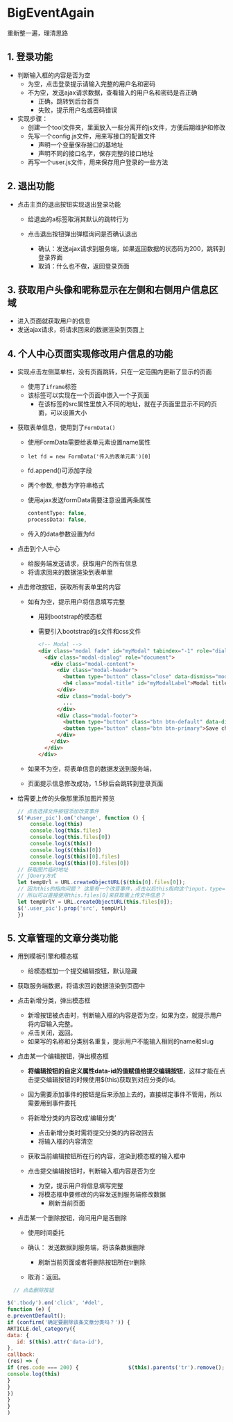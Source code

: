 # BigEventAgain
重新整一遍，理清思路

## 1. 登录功能

- 判断输入框的内容是否为空
  - 为空，点击登录提示请输入完整的用户名和密码
  - 不为空，发送ajax请求数据，查看输入的用户名和密码是否正确
    - 正确，跳转到后台首页
    - 失败，提示用户名或密码错误
- 实现步骤：
  - 创建一个tool文件夹，里面放入一些分离开的js文件，方便后期维护和修改
  - 先写一个config.js文件，用来写接口的配置文件
    - 声明一个变量保存接口的基地址
    - 声明不同的接口名字，保存完整的接口地址
  - 再写一个user.js文件，用来保存用户登录的一些方法

## 2. 退出功能

- 点击主页的退出按钮实现退出登录功能

  - 给退出的a标签取消其默认的跳转行为

  - 点击退出按钮弹出弹框询问是否确认退出
    - 确认：发送ajax请求到服务端，如果返回数据的状态码为200，跳转到登录界面
    - 取消：什么也不做，返回登录页面

## 3. 获取用户头像和昵称显示在左侧和右侧用户信息区域

- 进入页面就获取用户的信息
- 发送ajax请求，将请求回来的数据渲染到页面上

## 4. 个人中心页面实现修改用户信息的功能

- 实现点击左侧菜单栏，没有页面跳转，只在一定范围内更新了显示的页面
  - 使用了`iframe`标签
  - 该标签可以实现在一个页面中嵌入一个子页面
    - 在该标签的src属性里放入不同的地址，就在子页面里显示不同的页面，可以设置大小

- 获取表单信息，使用到了`FormData()`

  - 使用FormData需要给表单元素设置name属性
  - `let fd = new FormData('传入的表单元素')[0] `
  - fd.append()可添加字段
    
  - 两个参数, 参数为字符串格式
    
  - 使用ajax发送formData需要注意设置两条属性

    ```javascript
    contentType: false,
    processData: false,
    ```

  - 传入的data参数设置为fd

- 点击到个人中心

  - 给服务端发送请求，获取用户的所有信息
  - 将请求回来的数据渲染到表单里

- 点击修改按钮，获取所有表单里的内容

  - 如有为空，提示用户将信息填写完整

    - 用到bootstrap的模态框

    - 需要引入bootstrap的js文件和css文件

      ```html
      <!-- Modal -->
      <div class="modal fade" id="myModal" tabindex="-1" role="dialog" aria-labelledby="myModalLabel">
        <div class="modal-dialog" role="document">
          <div class="modal-content">
            <div class="modal-header">
              <button type="button" class="close" data-dismiss="modal" aria-label="Close"><span aria-hidden="true">&times;</span></button>
              <h4 class="modal-title" id="myModalLabel">Modal title</h4>
            </div>
            <div class="modal-body">
              ...
            </div>
            <div class="modal-footer">
              <button type="button" class="btn btn-default" data-dismiss="modal">Close</button>
              <button type="button" class="btn btn-primary">Save changes</button>
            </div>
          </div>
        </div>
      </div>
      ```

  - 如果不为空，将表单信息的数据发送到服务端，

  - 页面提示信息修改成功，1.5秒后会跳转到登录页面

- 给需要上传的头像那里添加图片预览

  ```javascript
  // 点击选择文件按钮添加改变事件
  $('#user_pic').on('change', function () {
      console.log(this)
      console.log(this.files)
      console.log(this.files[0])
      console.log($(this))
      console.log($(this)[0])
      console.log($(this)[0].files)
      console.log($(this)[0].files[0])
  // 获取图片临时地址
  // jQuery方式
  let tempUrl = URL.createObjectURL($(this[0].files[0]);
  // 因为this的指向问题？ 这里有一个改变事件，点击以后this指向这个input，type=file的标签
  // 所以可以直接使用this.files[0]来获取需上传文件信息？
  let tempUrlY = URL.createObjectURL(this.files[0]);
  $('.user_pic').prop('src', tempUrl)
  })
  ```

## 5. 文章管理的文章分类功能

- 用到模板引擎和模态框

  - 给模态框加一个提交编辑按钮，默认隐藏

- 获取服务端数据，将请求回的数据渲染到页面中

- 点击新增分类，弹出模态框

  - 新增按钮被点击时，判断输入框的内容是否为空，如果为空，就提示用户将内容输入完整。
  - 点击关闭，返回。
  - 如果写的名称和分类别名重复，提示用户不能输入相同的name和slug

- 点击某一个编辑按钮，弹出模态框

  - **将编辑按钮的自定义属性data-id的值赋值给提交编辑按钮**，这样才能在点击提交编辑按钮的时候使用$(this)获取到对应分类的id。

  - 因为需要添加事件的按钮是后来添加上去的，直接绑定事件不管用，所以需要用到事件委托

  - 将新增分类的内容改成‘编辑分类’
    - 点击新增分类时需将提交分类的内容改回去
    - 将输入框的内容清空
  - 获取当前编辑按钮所在行的内容，渲染到模态框的输入框中
  - 点击提交编辑按钮时，判断输入框内容是否为空
    - 为空，提示用户将信息填写完整
    - 将模态框中要修改的内容发送到服务端修改数据
      - 刷新当前页面

- 点击某一个删除按钮，询问用户是否删除

  - 使用时间委托
  
  - 确认： 发送数据到服务端，将该条数据删除
    - 刷新当前页面或者将删除按钮所在tr删除
  - 取消：返回。

```javascript
  // 点击删除按钮

$('.tbody').on('click', '#del',
function (e) {
e.preventDefault();
if (confirm('确定要删除该条文章分类吗？')) {
ARTICLE.del_category({
data: {
   id: $(this).attr('data-id'),
},
callback:
(res) => {
if (res.code === 200) {                $(this).parents('tr').remove();
console.log(this)
}
}
})
}
}
)
```


